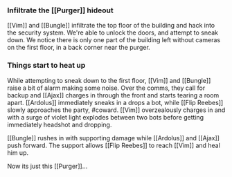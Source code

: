 ### Infiltrate the [[Purger]] hideout
[[Vim]] and [[Bungle]] infiltrate the top floor of the building and hack into the security system. We're able to unlock the doors, and attempt to sneak down. We notice there is only one part of the building left without cameras on the first floor, in a back corner near the purger.
### Things start to heat up
While attempting to sneak down to the first floor, [[Vim]] and [[Bungle]] raise a bit of alarm making some noise. Over the comms, they call for backup and [[Ajax]] charges in through the front and starts tearing a room apart. [[Ardolus]] immediately sneaks in a drops a bot, while [[Flip Reebes]] slowly approaches the party, #coward. [[Vim]] overzealously charges in and with a surge of violet light explodes between two bots before getting immediately headshot and dropping.

[[Bungle]] rushes in with supporting damage while [[Ardolus]] and [[Ajax]] push forward. The support allows [[Flip Reebes]] to reach [[Vim]] and heal him up. 

Now its just this [[Purger]]...

